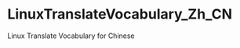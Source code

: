 LinuxTranslateVocabulary_Zh_CN
==============================

Linux Translate Vocabulary for Chinese